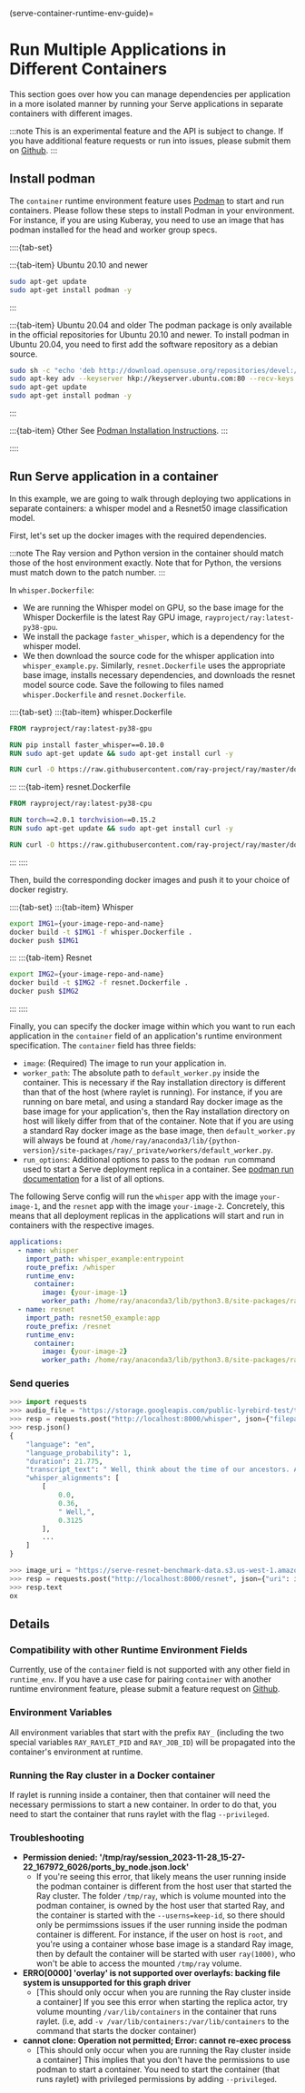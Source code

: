 (serve-container-runtime-env-guide)=
# Run Multiple Applications in Different Containers

This section goes over how you can manage dependencies per application in a more isolated manner by running your Serve applications in separate containers with different images.

:::note
This is an experimental feature and the API is subject to change. If you have additional feature requests or run into issues, please submit them on [Github](https://github.com/ray-project/ray/issues).
:::

## Install podman

The `container` runtime environment feature uses [Podman](https://podman.io/) to start and run containers. Please follow these steps to install Podman in your environment. For instance, if you are using Kuberay, you need to use an image that has podman installed for the head and worker group specs.

::::{tab-set}

:::{tab-item} Ubuntu 20.10 and newer
```bash
sudo apt-get update
sudo apt-get install podman -y
```
:::

:::{tab-item} Ubuntu 20.04 and older
The podman package is only available in the official repositories for Ubuntu 20.10 and newer. To install podman in Ubuntu 20.04, you need to first add the software repository as a debian source.

```bash
sudo sh -c "echo 'deb http://download.opensuse.org/repositories/devel:/kubic:/libcontainers:/stable/xUbuntu_20.04/ /' > /etc/apt/sources.list.d/devel:kubic:libcontainers:stable.list"
sudo apt-key adv --keyserver hkp://keyserver.ubuntu.com:80 --recv-keys 4D64390375060AA4
sudo apt-get update
sudo apt-get install podman -y
```
:::

:::{tab-item} Other
See [Podman Installation Instructions](https://podman.io/docs/installation).
:::

::::

## Run Serve application in a container

In this example, we are going to walk through deploying two applications in separate containers: a whisper model and a Resnet50 image classification model. 

First, let's set up the docker images with the required dependencies. 

:::note
The Ray version and Python version in the container should match those of the host environment exactly. Note that for Python, the versions must match down to the patch number.
:::

In `whisper.Dockerfile`:
* We are running the Whisper model on GPU, so the base image for the Whisper Dockerfile is the latest Ray GPU image, `rayproject/ray:latest-py38-gpu`.
* We install the package `faster_whisper`, which is a dependency for the whisper model.
* We then download the source code for the whisper application into `whisper_example.py`.
Similarly, `resnet.Dockerfile` uses the appropriate base image, installs necessary dependencies, and downloads the resnet model source code.
Save the following to files named `whisper.Dockerfile` and `resnet.Dockerfile`.

::::{tab-set}
:::{tab-item} whisper.Dockerfile
```dockerfile
FROM rayproject/ray:latest-py38-gpu

RUN pip install faster_whisper==0.10.0
RUN sudo apt-get update && sudo apt-get install curl -y

RUN curl -O https://raw.githubusercontent.com/ray-project/ray/master/doc/source/serve/doc_code/whisper_example.py
```
:::
:::{tab-item} resnet.Dockerfile
```dockerfile
FROM rayproject/ray:latest-py38-cpu

RUN torch==2.0.1 torchvision==0.15.2
RUN sudo apt-get update && sudo apt-get install curl -y

RUN curl -O https://raw.githubusercontent.com/ray-project/ray/master/doc/source/serve/doc_code/resnet50_example.py
```
:::
::::

Then, build the corresponding docker images and push it to your choice of docker registry.

::::{tab-set}
:::{tab-item} Whisper
```bash
export IMG1={your-image-repo-and-name}
docker build -t $IMG1 -f whisper.Dockerfile .
docker push $IMG1
```
:::
:::{tab-item} Resnet
```bash
export IMG2={your-image-repo-and-name}
docker build -t $IMG2 -f resnet.Dockerfile .
docker push $IMG2
```
:::
::::

Finally, you can specify the docker image within which you want to run each application in the `container` field of an application's runtime environment specification. The `container` field has three fields:
- `image`: (Required) The image to run your application in.
- `worker_path`: The absolute path to `default_worker.py` inside the container. This is necessary if the Ray installation directory is different than that of the host (where raylet is running). For instance, if you are running on bare metal, and using a standard Ray docker image as the base image for your application's, then the Ray installation directory on host will likely differ from that of the container. Note that if you are using a standard Ray docker image as the base image, then `default_worker.py` will always be found at `/home/ray/anaconda3/lib/{python-version}/site-packages/ray/_private/workers/default_worker.py`.
- `run_options`: Additional options to pass to the `podman run` command used to start a Serve deployment replica in a container. See [podman run documentation](https://docs.podman.io/en/latest/markdown/podman-run.1.html) for a list of all options.

The following Serve config will run the `whisper` app with the image `your-image-1`, and the `resnet` app with the image `your-image-2`. Concretely, this means that all deployment replicas in the applications will start and run in containers with the respective images.

```yaml
applications:
  - name: whisper
    import_path: whisper_example:entrypoint
    route_prefix: /whisper
    runtime_env:
      container:
        image: {your-image-1}
        worker_path: /home/ray/anaconda3/lib/python3.8/site-packages/ray/_private/workers/default_worker.py
  - name: resnet
    import_path: resnet50_example:app
    route_prefix: /resnet
    runtime_env:
      container:
        image: {your-image-2}
        worker_path: /home/ray/anaconda3/lib/python3.8/site-packages/ray/_private/workers/default_worker.py
```

### Send queries



```python
>>> import requests
>>> audio_file = "https://storage.googleapis.com/public-lyrebird-test/test_audio_22s.wav"
>>> resp = requests.post("http://localhost:8000/whisper", json={"filepath": audio_file})
>>> resp.json()
{
    "language": "en",
    "language_probability": 1,
    "duration": 21.775,
    "transcript_text": " Well, think about the time of our ancestors. A ping, a ding, a rustling in the bushes is like, whoo, that means an immediate response. Oh my gosh, what's that thing? Oh my gosh, I have to do it right now. And dude, it's not a tiger, right? Like, but our, our body treats stress as if it's life-threatening because to quote Robert Sapolsky or butcher his quote, he's a Robert Sapolsky is like one of the most incredible stress physiologists of",
    "whisper_alignments": [
        [
            0.0,
            0.36,
            " Well,",
            0.3125
        ],
        ...
    ]
}

>>> image_uri = "https://serve-resnet-benchmark-data.s3.us-west-1.amazonaws.com/000000000019.jpeg"
>>> resp = requests.post("http://localhost:8000/resnet", json={"uri": image_uri})
>>> resp.text
ox
```

## Details

### Compatibility with other Runtime Environment Fields

Currently, use of the `container` field is not supported with any other field in `runtime_env`. If you have a use case for pairing `container` with another runtime environment feature, please submit a feature request on [Github](https://github.com/ray-project/ray/issues).

### Environment Variables

All environment variables that start with the prefix `RAY_` (including the two special variables `RAY_RAYLET_PID` and `RAY_JOB_ID`) will be propagated into the container's environment at runtime.

### Running the Ray cluster in a Docker container

If raylet is running inside a container, then that container will need the necessary permissions to start a new container. In order to do that, you need to start the container that runs raylet with the flag `--privileged`.

### Troubleshooting
* **Permission denied: '/tmp/ray/session_2023-11-28_15-27-22_167972_6026/ports_by_node.json.lock'**
  * If you're seeing this error, that likely means the user running inside the podman container is different from the host user that started the Ray cluster. The folder `/tmp/ray`, which is volume mounted into the podman container, is owned by the host user that started Ray, and the container is started with the `--userns=keep-id`, so there should only be permimssions issues if the user running inside the podman container is different. For instance, if the user on host is `root`, and you're using a container whose base image is a standard Ray image, then by default the container will be started with user `ray(1000)`, who won't be able to access the mounted `/tmp/ray` volume.
* **ERRO[0000] 'overlay' is not supported over overlayfs: backing file system is unsupported for this graph driver**
  * [This should only occur when you are running the Ray cluster inside a container] If you see this error when starting the replica actor, try volume mounting `/var/lib/containers` in the container that runs raylet. (i.e, add `-v /var/lib/containers:/var/lib/containers` to the command that starts the docker container)
* **cannot clone: Operation not permitted; Error: cannot re-exec process**
  * [This should only occur when you are running the Ray cluster inside a container] This implies that you don't have the permissions to use podman to start a container. You need to start the container (that runs raylet) with privileged permissions by adding `--privileged`.